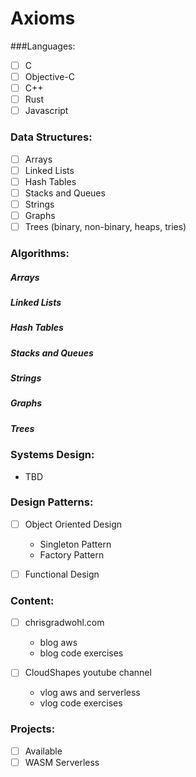 # Axioms

###Languages:
- [ ] C
- [ ] Objective-C
- [ ] C++
- [ ] Rust
- [ ] Javascript

### Data Structures:
- [ ] Arrays
- [ ] Linked Lists
- [ ] Hash Tables
- [ ] Stacks and Queues
- [ ] Strings
- [ ] Graphs
- [ ] Trees (binary, non-binary, heaps, tries)

### Algorithms:
##### Arrays

##### Linked Lists

##### Hash Tables

##### Stacks and Queues

##### Strings

##### Graphs

##### Trees


### Systems Design:
- TBD

### Design Patterns:
- [ ] Object Oriented Design
  - Singleton Pattern
  - Factory Pattern
- [ ] Functional Design


### Content:
- [ ] chrisgradwohl.com
  - blog aws
  - blog code exercises

- [ ] CloudShapes youtube channel
  - vlog aws and serverless
  - vlog code exercises

### Projects:
- [ ] Available
- [ ] WASM Serverless